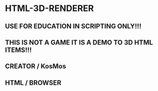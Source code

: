 # HTML-3D-RENDERER
## USE FOR EDUCATION IN SCRIPTING ONLY!!!
## THIS IS NOT A GAME IT IS A DEMO TO 3D HTML ITEMS!!!
###
## CREATOR / KosMos
## HTML / BROWSER
